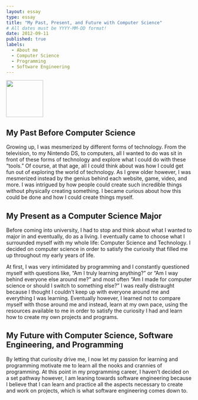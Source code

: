 ```yaml
---
layout: essay
type: essay
title: "My Past, Present, and Future with Computer Science"
# All dates must be YYYY-MM-DD format!
date: 2012-09-11
published: true
labels:
  - About me
  - Computer Science
  - Programming
  - Software Engineering
---
```

<img width="100px" class="rounded float-start pe-4" src="..img/SES-Computer-Science-1900862161 2.jpeg">

## My Past Before Computer Science
Growing up, I was mesmerized by different forms of technology. From the television, to my Nintendo DS, to computers, all I wanted to do was sit in front of these forms of technology and explore what I could do with these “tools.” Of course, at that age, all I could think about was how I could get fun out of exploring the world of technology. As I grew older however, I was mesmerized instead by the genius behind each website, game, video, and more. I was intrigued by how people could create such incredible things without physically creating something. I became curious about how this could be done and how I could create things myself.

## My Present as a Computer Science Major
Before coming into university, I had to stop and think about what I wanted to major in and eventually, do as a living. I eventually came to choose what I surrounded myself with my whole life: Computer Science and Technology. I decided on computer science in order to satisfy the curiosity that filled me up throughout my early years of life.

At first, I was very intimidated by programming and I constantly questioned myself with questions like, “Am I truly learning anything?” or “Am I way behind everyone else around me?” and most often “Am I made for computer science or should I switch to something else?” I was really distraught because I thought I couldn’t keep up with everyone around me and everything I was learning. Eventually however, I learned not to compare myself with those around me and instead, learn at my own pace, using the resources available to me in order to satisfy the curiosity I had and learn how to create my own projects and programs. 

## My Future with Computer Science, Software Engineering, and Programming
By letting that curiosity drive me, I now let my passion for learning and programming motivate me to learn all the nooks and crannies of programming. At this point in my programming career, I haven’t decided on a set pathway however, I am leaning towards software engineering because I believe that I can learn and practice all the aspects necessary to create and work on projects, which is what software engineering comes down to.
